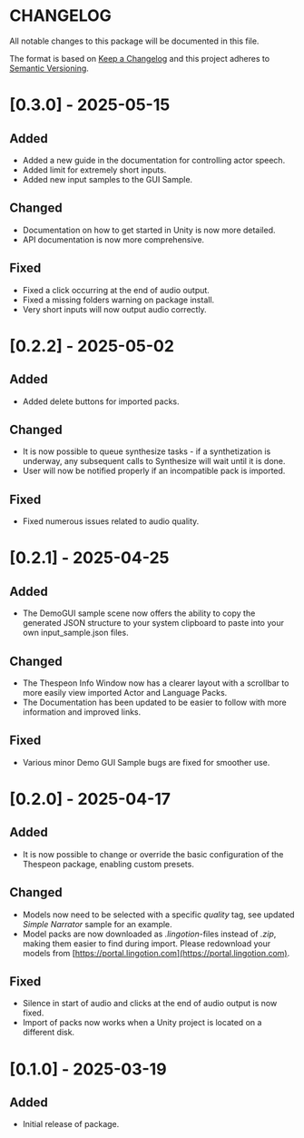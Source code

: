 # CHANGELOG
All notable changes to this package will be documented in this file.

The format is based on [Keep a Changelog](http://keepachangelog.com/en/1.0.0/)
and this project adheres to [Semantic Versioning](http://semver.org/spec/v2.0.0.html).
# [0.3.0] - 2025-05-15
## Added
* Added a new guide in the documentation for controlling actor speech.
* Added limit for extremely short inputs.
* Added new input samples to the GUI Sample.
## Changed
* Documentation on how to get started in Unity is now more detailed.
* API documentation is now more comprehensive.
## Fixed
* Fixed a click occurring at the end of audio output.
* Fixed a missing folders warning on package install.
* Very short inputs will now output audio correctly.
# [0.2.2] - 2025-05-02
## Added
* Added delete buttons for imported packs.
## Changed
* It is now possible to queue synthesize tasks - if a synthetization is underway, any subsequent calls to Synthesize will wait until it is done.
* User will now be notified properly if an incompatible pack is imported.
## Fixed
* Fixed numerous issues related to audio quality.
# [0.2.1] - 2025-04-25
## Added
* The DemoGUI sample scene now offers the ability to copy the generated JSON structure to your system clipboard to paste into your own input_sample.json files.
## Changed
* The Thespeon Info Window now has a clearer layout with a scrollbar to more easily view imported Actor and Language Packs.
* The Documentation has been updated to be easier to follow with more information and improved links.
## Fixed
* Various minor Demo GUI Sample bugs are fixed for smoother use.

# [0.2.0] - 2025-04-17
## Added
* It is now possible to change or override the basic configuration of the Thespeon package, enabling custom presets.
## Changed
* Models now need to be selected with a specific *quality* tag, see updated *Simple Narrator* sample for an example.
* Model packs are now downloaded as *.lingotion*-files instead of *.zip*, making them easier to find during import. Please redownload your models from [https://portal.lingotion.com](https://portal.lingotion.com).
## Fixed
* Silence in start of audio and clicks at the end of audio output is now fixed.
* Import of packs now works when a Unity project is located on a different disk.

# [0.1.0] - 2025-03-19
## Added
* Initial release of package.
